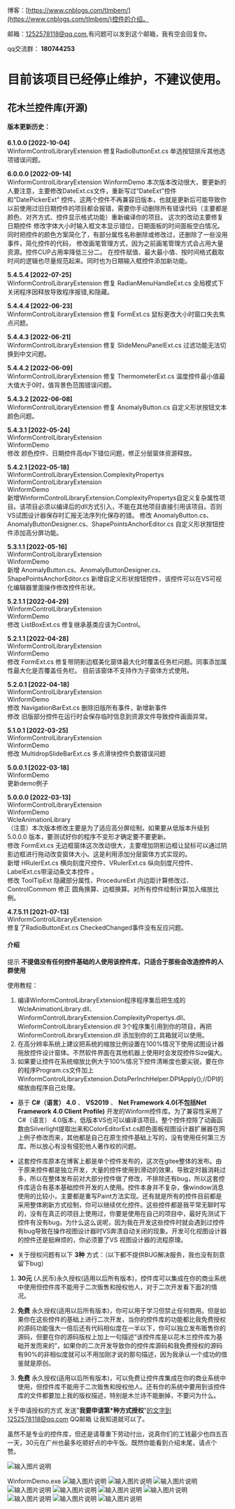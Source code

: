 博客：[https://www.cnblogs.com/tlmbem/](https://www.cnblogs.com/tlmbem/)控件的介绍。

邮箱：1252578118@qq.com,有问题可以发到这个邮箱，我有空会回复你。

qq交流群： **180744253** 

# 目前该项目已经停止维护，不建议使用。
 
## 花木兰控件库(开源)

#### 版本更新历史：
         
**6.1.0.0       [2022-10-04]**  
WinformControlLibraryExtension 
修复RadioButtonExt.cs 单选按钮排斥其他选项错误问题。
                   
  
         
         
**6.0.0.0       [2022-09-14]**  
WinformControlLibraryExtension 
WinformDemo 
本次版本改动很大，要更新的人要注意，主要修改DateExt.cs文件，重新写过“DateExt”控件和“DatePickerExt” 控件。这两个控件不再兼容旧版本，也就是更新后可能导致你以前使用过旧日期控件的项目都会报错，需要你手动删除所有错误代码（主要都是颜色、对齐方式、控件显示格式功能）重新编译你的项目。
这次的改动主要修复日期控件 修改字体大小时输入框文本显示错位，日期面板的时间面板空白情况。同时把控件的颜色方案简化了，有部分属性名称删除或修改过，还删除了一些没用事件，简化控件的代码，
修改画笔管理方式，因为之前画笔管理方式会占用大量资源。控件CUP占用率降低三分二。 在控件赋值、最大最小值、按时间格式截取时间的逻辑也尽量规范起来。同时也为日期输入框控件添加新功能。
                   
  
         
**5.4.5.4       [2022-07-25]**  
WinformControlLibraryExtension 
修复 RadianMenuHandleExt.cs 全局模式下关闭程序因释放导致程序报错,和隐藏。                    
                   
                  
**5.4.4.4       [2022-06-23]**  
WinformControlLibraryExtension 
修复 FormExt.cs 鼠标更改大小时窗口失去焦点问题。                    
                   
            
**5.4.4.3       [2022-06-21]**  
WinformControlLibraryExtension 
修复 SlideMenuPanelExt.cs 过滤功能无法切换到中文问题。                    
                   
         
**5.4.4.2       [2022-06-09]**  
WinformControlLibraryExtension 
修复 ThermometerExt.cs 温度控件最小值最大值大于0时，值背景色范围错误问题。                    
                
             
**5.4.3.2       [2022-06-08]**  
WinformControlLibraryExtension 
修复 AnomalyButton.cs 自定义形状按钮文本颜色问题。                    
                
               
**5.4.3.1       [2022-05-24]**  
WinformControlLibraryExtension         
WinformDemo       
修改 颜色控件、日期控件高dpi下错位问题，修正分层窗体资源释放。                    
                
         
**5.4.2.1       [2022-05-18]**  
WinformControlLibraryExtension.ComplexityPropertys       
WinformControlLibraryExtension         
WinformDemo       
新增WinformControlLibraryExtension.ComplexityPropertys自定义复杂属性项目。该项目必须以编译后的dll方式引入，不能在其他项目直接引用该项目。否则VS试图设计器保存时汇报无法序列化保存的错。
修改 AnomalyButton.cs、AnomalyButtonDesigner.cs、ShapePointsAnchorEditor.cs  自定义形状按钮控件添加高分屏功能。                     
                
         
**5.3.1.1       [2022-05-16]**  
WinformControlLibraryExtension         
WinformDemo       
新增 AnomalyButton.cs、AnomalyButtonDesigner.cs、ShapePointsAnchorEditor.cs  新增自定义形状按钮控件，该控件可以在VS可视化编辑器里面操作修改控件形状。                     
                
         
**5.2.1.1       [2022-04-29]**  
WinformControlLibraryExtension         
WinformDemo       
修改 ListBoxExt.cs  修复继承基类应该为Control。                     
                   
         
**5.2.1.1       [2022-04-28]**  
WinformControlLibraryExtension         
WinformDemo       
修改 FormExt.cs  修复带阴影边框美化窗体最大化时覆盖任务栏问题。同事添加属性最大化是否覆盖任务栏。 目前该窗体不支持作为子窗体方式使用。                     
                      
         
**5.2.0.1       [2022-04-18]**  
WinformControlLibraryExtension         
WinformDemo       
修改 NavigationBarExt.cs 删除旧版所有事件，新增新事件                      
修改 旧版部分控件在运行时会保存临时信息到资源文件导致控件画面异常。                
            
         
**5.1.0.1       [2022-03-25]**  
WinformControlLibraryExtension         
WinformDemo       
修改 MultidropSlideBarExt.cs 多点滑块控件负数错误问题           
     
         
**5.0.0.1       [2022-03-18]**         
WinformDemo       
更新demo例子     
         
**5.0.0.0       [2022-03-13]**   
WinformControlLibraryExtension      
WinformDemo      
WcleAnimationLibrary      
（注意）本次版本修改主要是为了适应高分屏绘制，如果要从低版本升级到5.0.0.0 版本，要测试好你的程序不变形才确定要不要更新。       
修改 FormExt.cs 无边框窗体这次改动很大，主要增加阴影边框让鼠标可以通过阴影边框进行拖动改变窗体大小。这是利用添加分层窗体方式实现的。          
新增 HRulerExt.cs 横向刻度尺控件、VRulerExt.cs 纵向刻度尺控件、LabelExt.cs带滚动条文本控件 。       
修改 ToolTipExt 隐藏部分属性、ProcedureExt 内边距计算修改过、ControlCommom 修正 圆角换算、边框换算。对所有控件绘制计算加入缩放比例。      

                 
**4.7.5.11       [2021-07-13]**   
WinformControlLibraryExtension      
修复了RadioButtonExt.cs CheckedChanged事件没有反应问题。 



#### 介绍
提示 **不提倡没有任何控件基础的人使用该控件库，只适合于那些会改造控件的人群使用**

使用教程：   
1.  编译WinformControlLibraryExtension程序程序集后把生成的 WcleAnimationLibrary.dll、WinformControlLibraryExtension.ComplexityPropertys.dll、WinformControlLibraryExtension.dll 3个程序集引用到你的项目，再把WinformControlLibraryExtension.dll 添加到你的工具箱就可以使用。
2.  在高分辨率系统上建议把系统的缩放比例设置在100%情况下使用试图设计器拖放控件设计窗体。不然软件界面在其他机器上使用时会发现控件Size偏大。
3.  如果要让控件在系统缩放比例大于100%情况下控件清晰度也要尖锐，要在你的程序Program.cs文件加上   WinformControlLibraryExtension.DotsPerInchHelper.DPIApply();//DPI的缩放由程序自己处理。

- 基于  **C#（语言） 4.0**  、 **VS2019**  、 **Net Framework 4.0(不包括Net Framework 4.0 Client Profile)**  开发的Winform控件库。为了兼容性采用了C#（语言） 4.0版本，低版本VS也可以编译该项目。整个控件控除了动画函数由Silverlight提取出来和ColorEditorExt.cs颜色面板视图设计器扩展器在网上例子修改而来，其他都是自己在原生控件基础上写的，没有使用任何第三方库。所以放心有没有侵犯他人著作权的问题。
- 这套控件库原本在博客上都是单个控件发布的，这次在gitee整体的发布。由于原来控件都是独立开发，大量的控件使用到滑动的效果，导致定时器消耗过多，所以在整体发布前对大部分控件做了修改，不排除还有bug，所以这套控件库适合有基本基础控件开发的人使用。控件本身并不复杂，像window消息使用的比较小，主要都是重写Paint方法实现。还有就是所有的控件目前都是采用整体刷新方式绘制，你可以继续优化控件。这些控件都是我平常无聊时写的，没有在真正的项目上使用过，你要是使用在自己的项目中，最好先测试下控件有没有bug，为什么这么说呢，因为我在开发这些控件时就会遇到过控件有bug导致在操作视图设计器时VS奔溃自动关闭的现象。开发可化视图设计器的控件还是挺麻烦的，你必须要了VS 视图设计器的流程原理。

- 关于授权问题有以下 **3种** 方式：（以下都不提供BUG解决服务，我也没有刻意留下bug）
1.  **30元** (人民币)永久授权(适用以后所有版本)，控件库可以集成在你的商业系统中使用但控件库不能用于二次贩售和授权他人，对于二次开发看下面2的情况。
2.  **免费** 永久授权(适用以后所有版本)，你可以用于学习但禁止任何商用。但是如果你在这些控件的基础上进行二次开发，当你的控件库的功能都比我免费授权的源码功能强大一倍后还有代码相似度在一半以下，你可以独立发布贩售你的源码，但要在你的源码版权上加上一句描述“该控件库是以花木兰控件库为基础开发而来的”，如果你的二次开发导致你的控件库源码和我免费授权的源码有90%的非相似度就可以不用加刚才说的那句描述，因为我承认一个成功的借鉴就是原创。

3.  **免费** 永久授权(适用以后所有版本)，可以免费让控件库集成在你的商业系统中使用，但控件库不能用于二次贩售和授权他人。还有你的系统中要用到该控件库的文件都要加上我的版权描述，特别是木兰诗不能删掉，不要问为什么。

 关于申请授权的方式 发送"**我要申请第*种方式授权**"的文字到1252578118@qq.com  QQ邮箱 让我知道就可以了。

虽然不是专业的控件库，但还是请尊重下劳动付出，说真你们的工钱最少也四五百一天，30元在广州也最多吃顿好点的中午饭。既然你能看到介绍末尾，请点个赞。

![输入图片说明](https://images.gitee.com/uploads/images/2020/1029/095745_34ae7c16_7974552.png "Snipaste_2020-10-29_09-57-25.png")

WinformDemo.exe
![输入图片说明](https://images.gitee.com/uploads/images/2021/0507/202704_c7d7bf84_7974552.gif "13.gif")
![输入图片说明](https://images.gitee.com/uploads/images/2020/1110/113721_b73e4a1c_7974552.png "撕纸效果_Snipaste_2020-11-10_11-35-48.png")
![输入图片说明](https://images.gitee.com/uploads/images/2020/1110/114026_9faa9cb4_7974552.gif "zz (26).gif")
![输入图片说明](https://images.gitee.com/uploads/images/2020/1110/114324_8eb63922_7974552.gif "zz (27).gif")
![输入图片说明](https://images.gitee.com/uploads/images/2020/1110/114653_c7406475_7974552.gif "zz (28).gif")
![输入图片说明](https://images.gitee.com/uploads/images/2020/1110/115054_e8c3a933_7974552.gif "zz (29).gif")
![输入图片说明](https://images.gitee.com/uploads/images/2020/1110/115342_867c8db8_7974552.gif "zz (30).gif")
![输入图片说明](https://images.gitee.com/uploads/images/2020/1108/150809_633488b3_7974552.gif "zz (24).gif")
![输入图片说明](https://images.gitee.com/uploads/images/2020/1113/100304_cbb30d0b_7974552.png "Snipaste_2020-11-13_10-00-50.png")
![输入图片说明](https://images.gitee.com/uploads/images/2021/0108/195533_13988778_7974552.png "Snipaste_2021-01-08_19-54-54.png")